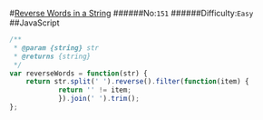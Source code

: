 #[Reverse Words in a String](https://leetcode.com/problems/reverse-words-in-a-string/)
######No:`151`
######Difficulty:`Easy`
##JavaScript

```javascript
/**
 * @param {string} str
 * @returns {string}
 */
var reverseWords = function(str) {
    return str.split(' ').reverse().filter(function(item) {
            return '' != item;
            }).join(' ').trim();
};

```
